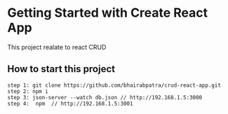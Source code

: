 # Getting Started with Create React App

This project realate to react CRUD

## How to start this project
 
    step 1: git clone https://github.com/bhairabpatra/crud-react-app.git
    step 2: npm i
    step 3: json-server --watch db.json // http://192.168.1.5:3000
    step 4:  npm  // http://192.168.1.5:3001
